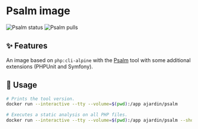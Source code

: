 Psalm image
===========
![Psalm status](https://img.shields.io/github/workflow/status/ajardin/docker-images/Psalm%20image?style=for-the-badge)
![Psalm pulls](https://img.shields.io/docker/pulls/ajardin/psalm?style=for-the-badge)

✨ Features
-----------
An image based on `php:cli-alpine` with the [Psalm][1] tool with some additional extensions (PHPUnit and Symfony).

🚀 Usage
--------
```bash
# Prints the tool version.
docker run --interactive --tty --volume=$(pwd):/app ajardin/psalm

# Executes a static analysis on all PHP files.
docker run --interactive --tty --volume=$(pwd):/app ajardin/psalm --show-info=true --find-dead-code
```

<!-- Resources -->
[1]: https://github.com/vimeo/psalm
